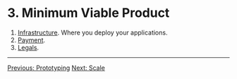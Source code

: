 # 3. Minimum Viable Product

1. [Infrastructure](../by-topic/infrastructure/). Where you deploy your applications.
2. [Payment](../by-topic/payment).
3. [Legals](../by-topic/legals).

---

[Previous: Prototyping](./2-prototyping.md)
[Next: Scale](./4-scale.md)
